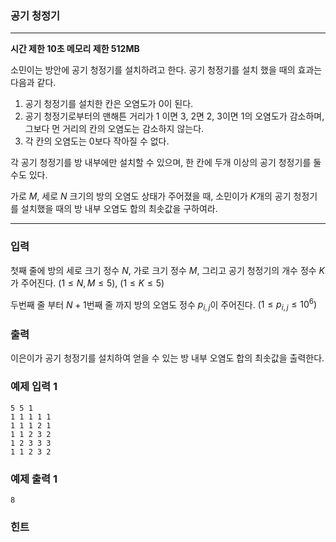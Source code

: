 ### 공기 청정기
---
**시간 제한 10초 메모리 제한 512MB**  

소민이는 방안에 공기 청정기를 설치하려고 한다. 공기 청정기를 설치 했을 때의 효과는 다음과 같다.

1. 공기 청정기를 설치한 칸은 오염도가 $0$이 된다.
2. 공기 청정기로부터의 맨해튼 거리가 $1$ 이면 $3$, $2$면 $2$, $3$이면 $1$의 오염도가 감소하며, 그보다 먼 거리의 칸의 오염도는 감소하지 않는다.
3. 각 칸의 오염도는 $0$보다 작아질 수 없다.

각 공기 청정기를 방 내부에만 설치할 수 있으며, 한 칸에 두개 이상의 공기 청정기를 둘 수도 있다.

가로 $M$, 세로 $N$ 크기의 방의 오염도 상태가 주어졌을 때, 소민이가 $K$개의 공기 청정기를 설치했을 때의 방 내부 오염도 합의 최솟값을 구하여라.

---

### 입력
첫째 줄에 방의 세로 크기 정수 $N$, 가로 크기 정수 $M$, 그리고 공기 청정기의 개수 정수 $K$가 주어진다. $(1 \leq N, M \leq 5)$, $(1 \leq K \leq 5)$

두번째 줄 부터 $N+1$번째 줄 까지 방의 오염도 정수 $p_{i,j}$이 주어진다. $(1 \leq p_{i, j} \leq 10^6)$

### 출력

이은이가 공기 청정기를 설치하여 얻을 수 있는 방 내부 오염도 합의 최솟값을 출력한다.

### 예제 입력 1
```
5 5 1
1 1 1 1 1
1 1 1 2 1
1 1 2 3 2
1 2 3 3 3
1 1 2 3 2
```
### 예제 출력 1
```
8
```

### 힌트


